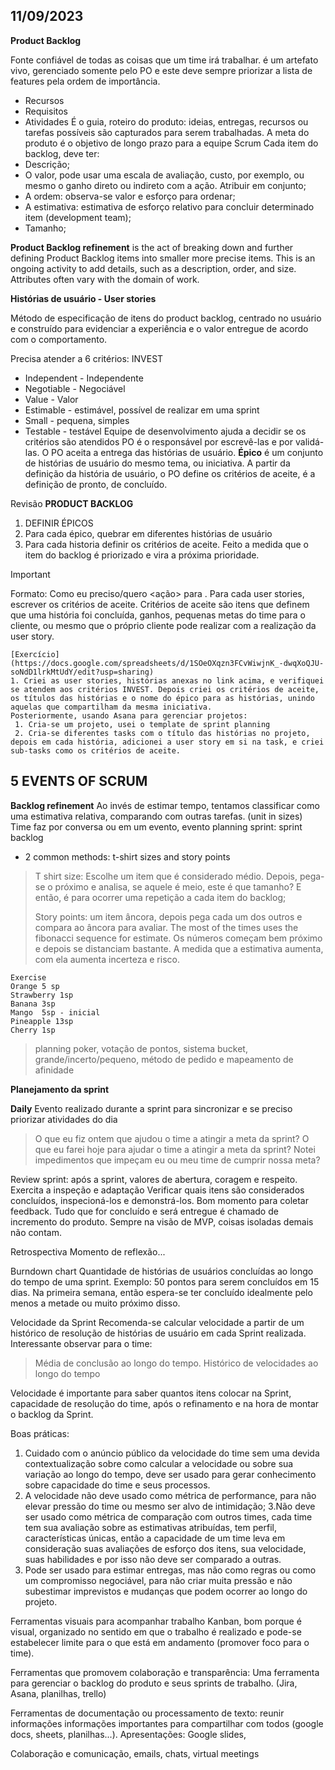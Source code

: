 ## 11/09/2023
**Product Backlog**

Fonte confiável de todas as coisas que um time irá trabalhar. é um artefato vivo, gerenciado somente pelo PO e este deve sempre priorizar a lista de features pela ordem de importância.
  - Recursos
  - Requisitos
  - Atividades
É o guia, roteiro do produto: ideias, entregas, recursos ou tarefas possíveis são capturados para serem trabalhadas. A meta do produto é o objetivo de longo prazo para a equipe Scrum
Cada item do backlog, deve ter:
  - Descrição;
  - O valor, pode usar uma escala de avaliação, custo, por exemplo, ou mesmo o ganho direto ou indireto com a ação. Atribuir em conjunto;
  - A ordem: observa-se valor e esforço para ordenar;
  - A estimativa: estimativa de esforço relativo para concluir determinado item (development team);
  - Tamanho;

**Product Backlog refinement** is the act of breaking down and further defining Product Backlog items into smaller more precise items.
This is an ongoing activity to add details, such as a description, order, and size. Attributes often vary with the domain of work.

**Histórias de usuário - User stories**

Método de especificação de itens do product backlog, centrado no usuário e construído para evidenciar a experiência e o valor entregue de acordo com o comportamento.

Precisa atender a 6 critérios: INVEST
  - Independent - Independente
  - Negotiable - Negociável
  - Value - Valor
  - Estimable - estimável, possível de realizar em uma sprint
  - Small - pequena, simples
  - Testable - testável
Equipe de desenvolvimento ajuda a decidir se os critérios são atendidos
PO é o responsável por escrevê-las e por validá-las. O PO aceita a entrega das histórias de usuário.
**Épico** é um conjunto de histórias de usuário do mesmo tema, ou iniciativa.
A partir da definição da história de usuário, o PO define os critérios de aceite, é a definição de pronto, de concluído.

Revisão **PRODUCT BACKLOG**
  1. DEFINIR ÉPICOS
  2. Para cada épico, quebrar em diferentes histórias de usuário
  3. Para cada historia definir os critérios de aceite.
Feito a medida que o item do backlog é priorizado e vira a próxima prioridade.

> [!IMPORTANT]
> Formato: Como <user> eu preciso/quero <ação> para <atingir um objetivo>.
Para cada user stories, escrever os critérios de aceite. Critérios de aceite são itens que definem que uma história foi concluída, ganhos, pequenas metas do time para o cliente, ou mesmo que o próprio cliente pode realizar com a realização da user story.

```
[Exercício](https://docs.google.com/spreadsheets/d/1SOeOXqzn3FCvWiwjnK_-dwqXoQJU-soNdD1lrkMtUdY/edit?usp=sharing)
1. Criei as user stories, histórias anexas no link acima, e verifiquei se atendem aos critérios INVEST. Depois criei os critérios de aceite, os títulos das histórias e o nome do épico para as histórias, unindo aquelas que compartilham da mesma iniciativa.
Posteriormente, usando Asana para gerenciar projetos:
 1. Cria-se um projeto, usei o template de sprint planning
 2. Cria-se diferentes tasks com o título das histórias no projeto, depois em cada história, adicionei a user story em si na task, e criei sub-tasks como os critérios de aceite.
```
## 5 EVENTS OF SCRUM

**Backlog refinement**
Ao invés de estimar tempo, tentamos classificar como uma estimativa relativa, comparando com outras tarefas. (unit in sizes)
Time faz por conversa ou em um evento, evento planning sprint: sprint backlog
  - 2 common methods: t-shirt sizes and story points

> T shirt size: Escolhe um item que é considerado médio. Depois, pega-se o próximo e analisa, se aquele é meio, este é que tamanho? E então, é para ocorrer uma repetição a cada item do backlog;
> 
> Story points: um item âncora, depois pega cada um dos outros e compara ao âncora para avaliar.
The most of the times uses the fibonacci sequence for estimate.
Os números começam bem próximo e depois se distanciam bastante. A medida que a estimativa aumenta, com ela aumenta incerteza e risco.

```
Exercise
Orange 5 sp
Strawberry 1sp
Banana 3sp
Mango  5sp - inicial
Pineapple 13sp
Cherry 1sp
```
> planning poker, votação de pontos, sistema bucket, grande/incerto/pequeno, método de pedido e mapeamento de afinidade

**Planejamento da sprint**

**Daily**
Evento realizado durante a sprint para sincronizar e se preciso priorizar atividades do dia
> O que eu fiz ontem que ajudou o time a atingir a meta da sprint?
> O que eu farei hoje para ajudar o time a atingir a meta da sprint?
> Notei impedimentos que impeçam eu ou meu time de cumprir nossa meta?

Review sprint: após a sprint, valores de abertura, coragem e respeito. Exercita a inspeção e adaptação
Verificar quais itens são considerados concluídos, inspecioná-los e demonstrá-los. Bom momento para coletar feedback. Tudo que for concluído e será entregue é chamado de incremento do produto. Sempre na visão de MVP, coisas isoladas demais não contam. 

Retrospectiva
Momento de reflexão...

Burndown chart
Quantidade de histórias de usuários concluídas ao longo do tempo de uma sprint. Exemplo:
50 pontos para serem concluídos em 15 dias. Na primeira semana, então espera-se ter concluído idealmente pelo menos a metade ou muito próximo disso.

Velocidade da Sprint
Recomenda-se calcular velocidade a partir de um histórico de resolução de histórias de usuário em cada Sprint realizada. 
Interessante observar para o time:
> Média de conclusão ao longo do tempo.
> Histórico de velocidades ao longo do tempo

Velocidade é importante para saber quantos itens colocar na Sprint, capacidade de resolução do time, após o refinamento e na hora de montar o backlog da Sprint.

Boas práticas: 
1. Cuidado com o anúncio público da velocidade do time sem uma devida contextualização sobre como calcular a velocidade ou sobre sua variação ao longo do tempo, deve ser usado para gerar conhecimento sobre capacidade do time e seus processos.
2. A velocidade não deve usado como métrica de performance, para não elevar pressão do time ou mesmo ser alvo de intimidação;
3.Não deve ser usado como métrica de comparação com outros times, cada time tem sua avaliação sobre as estimativas atribuídas, tem perfil, características únicas, então a capacidade de um time leva em consideração suas avaliações de esforço dos itens, sua velocidade, suas habilidades e por isso não deve ser comparado a outras.
4. Pode ser usado para estimar entregas, mas não como regras ou como um compromisso negociável, para não criar muita pressão e não subestimar imprevistos e mudanças que podem ocorrer ao longo do projeto.

Ferramentas visuais para acompanhar trabalho
Kanban, bom porque é visual, organizado no sentido em que o trabalho é realizado e pode-se estabelecer limite para o que está em andamento (promover foco para o time).

Ferramentas que promovem colaboração e transparência: 
Uma ferramenta para gerenciar o backlog do produto e seus sprints de trabalho. (Jira, Asana, planilhas, trello)

Ferramentas de documentação ou processamento de texto: reunir informações informações importantes para compartilhar com todos (google docs, sheets, planilhas...). Apresentações: Google slides,

Colaboração e comunicação, emails, chats, virtual meetings



